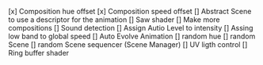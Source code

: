 [x] Composition hue offset
[x] Composition speed offset
[] Abstract Scene to use a descriptor for the animation
[] Saw shader
[] Make more compositions
[] Sound detection
  [] Assign Autio Level to intensity
  [] Assing low band to global speed
[] Auto Evolve Animation
  [] random hue
  [] random Scene
  [] random Scene sequencer (Scene Manager)
[] UV ligth control
[] Ring buffer shader